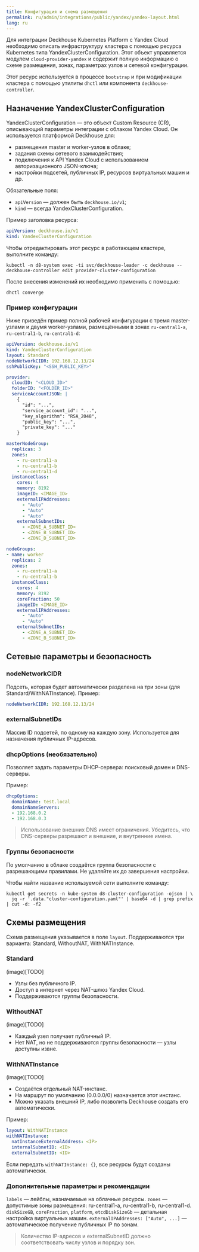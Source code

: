 ```yaml
---
title: Конфигурация и схема размещения
permalink: ru/admin/integrations/public/yandex/yandex-layout.html
lang: ru
---
```


Для интеграции Deckhouse Kubernetes Platform с Yandex Cloud необходимо описать инфраструктуру кластера с помощью ресурса Kubernetes типа YandexClusterConfiguration. Этот объект управляется модулем `cloud-provider-yandex` и содержит полную информацию о схеме размещения, зонах, параметрах узлов и сетевой конфигурации.

Этот ресурс используется в процессе `bootstrap` и при модификации кластера с помощью утилиты `dhctl` или компонента `deckhouse-controller`.

## Назначение YandexClusterConfiguration

YandexClusterConfiguration — это объект Custom Resource (CR), описывающий параметры интеграции с облаком Yandex Cloud. Он используется платформой Deckhouse для:

- размещения master и worker-узлов в облаке;
- задания схемы сетевого взаимодействия;
- подключения к API Yandex Cloud с использованием авторизационного JSON-ключа;
- настройки подсетей, публичных IP, ресурсов виртуальных машин и др.

Обязательные поля:

- `apiVersion` — должен быть `deckhouse.io/v1`;
- `kind` — всегда YandexClusterConfiguration.

Пример заголовка ресурса:

```yaml
apiVersion: deckhouse.io/v1
kind: YandexClusterConfiguration
```

Чтобы отредактировать этот ресурс в работающем кластере, выполните команду:

```console
kubectl -n d8-system exec -ti svc/deckhouse-leader -c deckhouse -- deckhouse-controller edit provider-cluster-configuration
```

После внесения изменений их необходимо применить с помощью:

```console
dhctl converge
```

### Пример конфигурации

Ниже приведён пример полной рабочей конфигурации с тремя master-узлами и двумя worker-узлами, размещёнными в зонах `ru-central1-a`, `ru-central1-b`, `ru-central1-d`:

```yaml
apiVersion: deckhouse.io/v1
kind: YandexClusterConfiguration
layout: Standard
nodeNetworkCIDR: 192.168.12.13/24
sshPublicKey: "<SSH_PUBLIC_KEY>"

provider:
  cloudID: "<CLOUD_ID>"
  folderID: "<FOLDER_ID>"
  serviceAccountJSON: |
    {
      "id": "...",
      "service_account_id": "...",
      "key_algorithm": "RSA_2048",
      "public_key": "...",
      "private_key": "..."
    }

masterNodeGroup:
  replicas: 3
  zones:
    - ru-central1-a
    - ru-central1-b
    - ru-central1-d
  instanceClass:
    cores: 4
    memory: 8192
    imageID: <IMAGE_ID>
    externalIPAddresses:
      - "Auto"
      - "Auto"
      - "Auto"
    externalSubnetIDs:
      - <ZONE_A_SUBNET_ID>
      - <ZONE_B_SUBNET_ID>
      - <ZONE_D_SUBNET_ID>

nodeGroups:
- name: worker
  replicas: 2
  zones:
    - ru-central1-a
    - ru-central1-b
  instanceClass:
    cores: 4
    memory: 8192
    coreFraction: 50
    imageID: <IMAGE_ID>
    externalIPAddresses:
      - "Auto"
      - "Auto"
    externalSubnetIDs:
      - <ZONE_A_SUBNET_ID>
      - <ZONE_B_SUBNET_ID>
```

## Сетевые параметры и безопасность

### nodeNetworkCIDR

Подсеть, которая будет автоматически разделена на три зоны (для Standard/WithNATInstance). Пример:

```yaml
nodeNetworkCIDR: 192.168.12.13/24
```

### externalSubnetIDs

Массив ID подсетей, по одному на каждую зону. Используется для назначения публичных IP-адресов.

### dhcpOptions (необязательно)

Позволяет задать параметры DHCP-сервера: поисковый домен и DNS-серверы.

Пример:

```yaml
dhcpOptions:
  domainName: test.local
  domainNameServers:
  - 192.168.0.2
  - 192.168.0.3
```

> Использование внешних DNS имеет ограничения. Убедитесь, что DNS-серверы разрешают и внешние, и внутренние имена.

### Группы безопасности

По умолчанию в облаке создаётся группа безопасности с разрешающими правилами. Не удаляйте их до завершения настройки.

Чтобы найти название используемой сети выполните команду:

```console
kubectl get secrets -n kube-system d8-cluster-configuration -ojson | \
  jq -r '.data."cluster-configuration.yaml"' | base64 -d | grep prefix | cut -d: -f2
```

## Схемы размещения

Схема размещения указывается в поле `layout`. Поддерживаются три варианта: Standard, WithoutNAT, WithNATInstance.

### Standard

(image)[TODO]

- Узлы без публичного IP.
- Доступ в интернет через NAT-шлюз Yandex Cloud.
- Поддерживаются группы безопасности.

### WithoutNAT

(image)[TODO]

- Каждый узел получает публичный IP.
- Нет NAT, но не поддерживаются группы безопасности — узлы доступны извне.

### WithNATInstance

(image)[TODO]

- Создаётся отдельный NAT-инстанс.
- На маршрут по умолчанию (0.0.0.0/0) назначается этот инстанс.
- Можно указать внешний IP, либо позволить Deckhouse создать его автоматически.

Пример:

```yaml
layout: WithNATInstance
withNATInstance:
  natInstanceExternalAddress: <IP>
  internalSubnetID: <ID>
  externalSubnetID: <ID>
```

Если передать `withNATInstance: {}`, все ресурсы будут созданы автоматически.

### Дополнительные параметры и рекомендации

`labels` — лейблы, назначаемые на облачные ресурсы.
`zones` — допустимые зоны размещения: ru-central1-a, ru-central1-b, ru-central1-d.
`diskSizeGB`, `coreFraction`, `platform`, `etcdDiskSizeGb` — детальная настройка виртуальных машин.
`externalIPAddresses: ["Auto", ...]` — автоматическое получение публичных IP по зонам.

> Количество IP-адресов и externalSubnetID должно соответствовать числу узлов и порядку зон.

